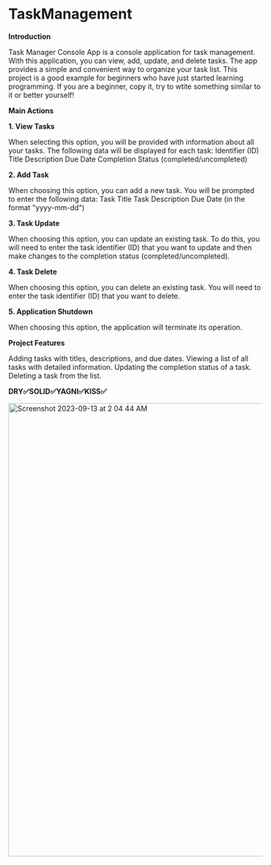  # TaskManagement

**Introduction**

Task Manager Console App is a console application for task management. With this application, you can view, add, update, and delete tasks. The app provides a simple and convenient way to organize your task list. This project is a good example for beginners who have just started learning programming. If you are a beginner, copy it, try to wtite something similar to it or better yourself!

**Main Actions**

**1. View Tasks**

When selecting this option, you will be provided with information about all your tasks. The following data will be displayed for each task:
Identifier (ID)
Title
Description
Due Date
Completion Status (completed/uncompleted)

**2. Add Task**

When choosing this option, you can add a new task. You will be prompted to enter the following data:
Task Title
Task Description
Due Date (in the format "yyyy-mm-dd")

**3. Task Update**

When choosing this option, you can update an existing task. To do this, you will need to enter the task identifier (ID) that you want to update and then make changes to the completion status (completed/uncompleted).

**4. Task Delete**

When choosing this option, you can delete an existing task. You will need to enter the task identifier (ID) that you want to delete.

**5. Application Shutdown**

When choosing this option, the application will terminate its operation.

**Project Features**

Adding tasks with titles, descriptions, and due dates.
Viewing a list of all tasks with detailed information.
Updating the completion status of a task.
Deleting a task from the list.

**DRY✅SOLID✅YAGNI✅KISS✅**

<img width="898" alt="Screenshot 2023-09-13 at 2 04 44 AM" src="https://github.com/ZafarUrakov/TaskManagement/assets/138094771/1cab9314-fb34-4c84-a45d-8fd27d265531">


